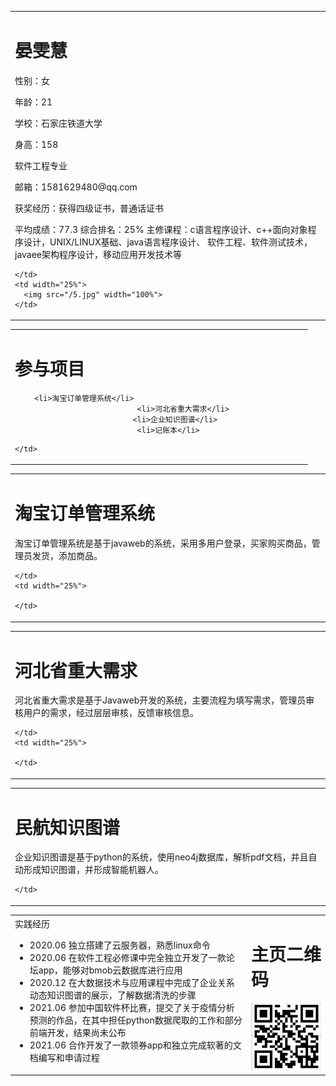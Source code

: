 <table border="0">
  <tr>
    <td width="75%">
      <h1>晏雯慧</h1>
      <p>性别：女</p>
                            <p>年龄：21</p>
                            <p>学校：石家庄铁道大学</p>
                            <p>身高：158</p>
                            <p>软件工程专业</p>
                            <p>邮箱：1581629480@qq.com</p>
                            <p>获奖经历：获得四级证书，普通话证书</p>
                            <p>平均成绩：77.3     
                                   综合排名：25%
                                   主修课程：c语言程序设计、c++面向对象程序设计，UNIX/LINUX基础、java语言程序设计、
                                   软件工程、软件测试技术，javaee架构程序设计，移动应用开发技术等
                            </p>

      
    </td>
    <td width="25%">
      <img src="/5.jpg" width="100%">     
    </td>
  </tr>
</table>

<table border="0">
  <tr>
    <td width="75%">
      <h1>参与项目</h1>
      <ul>
  
      
     <li>淘宝订单管理系统</li>
                            <li>河北省重大需求</li>
                           <li>企业知识图谱</li>
                            <li>记账本</li>
                       
                           
</ul>
      
    </td>
    
  </tr>
</table>
<table border="0">
  <tr>
    <td width="75%">
      <h1>淘宝订单管理系统</h1>
      <p>淘宝订单管理系统是基于javaweb的系统，采用多用户登录，买家购买商品，管理员发货，添加商品。</p>
                            
                           

      
    </td>
    <td width="25%">
      
    </td>
  </tr>
</table>

<table border="0">
  <tr>
    <td width="75%">
      <h1>河北省重大需求</h1>
      <p>河北省重大需求是基于Javaweb开发的系统，主要流程为填写需求，管理员审核用户的需求，经过层层审核，反馈审核信息。</p>
                            
                           

      
    </td>
    <td width="25%">
           
    </td>
  </tr>
</table>
<table border="0">
  <tr>
    <td width="75%">
      <h1>民航知识图谱</h1>
      <p>企业知识图谱是基于python的系统，使用neo4j数据库，解析pdf文档，并且自动形成知识图谱，并形成智能机器人。</p>
                            
                           

      
    </td>
  </tr>
</table>

<table border="0">
  <tr>
    <td width="75%">
      实践经历
      <ul>
      <li>2020.06  独立搭建了云服务器，熟悉linux命令</li>
      <li>2020.06  在软件工程必修课中完全独立开发了一款论坛app，能够对bmob云数据库进行应用</li>
       <li>2020.12  在大数据技术与应用课程中完成了企业关系动态知识图谱的展示，了解数据清洗的步骤</li>
<li>2021.06  参加中国软件杯比赛，提交了关于疫情分析预测的作品，在其中担任python数据爬取的工作和部分前端开发，结果尚未公布</li>
       <li>2021.06  合作开发了一款领券app和独立完成软著的文档编写和申请过程</li>
</ul>
    </td>
    <td width="25%">
      <h1>主页二维码</h1>
      <img src="/6.jpg" width="100%">     
    </td>
  </tr>
</table>
